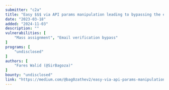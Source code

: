 ```yaml
---
submitter: "c2a"
title: "Easy $$$ via API params manipulation leading to bypassing the email verification block"
date: "2023-03-18"
added: "2024-11-03"
description: ""
vulnerabilities: [
    "Mass assignment", "Email verification bypass"
]
programs: [
    "undisclosed"
]
authors: [
    "Fares Walid (@SirBagoza)"
]
bounty: "undisclosed"
link: "https://medium.com/@bag0zathev2/easy-via-api-params-manipulation-leading-to-bypassing-the-email-verification-block-a45dad2db60c"
---
```




